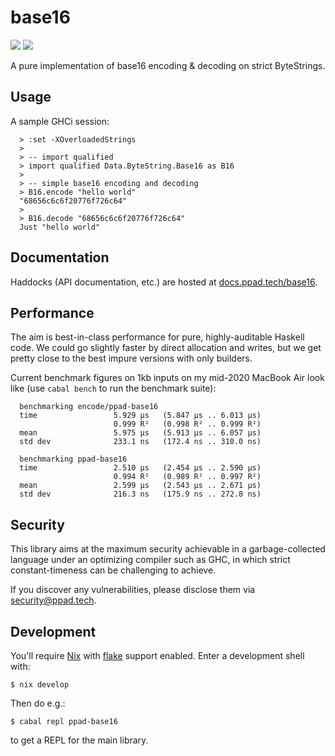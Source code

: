 # base16

[![](https://img.shields.io/hackage/v/ppad-base16?color=blue)](https://hackage.haskell.org/package/ppad-base16)
![](https://img.shields.io/badge/license-MIT-brightgreen)

A pure implementation of base16 encoding & decoding on strict
ByteStrings.

## Usage

A sample GHCi session:

```
  > :set -XOverloadedStrings
  >
  > -- import qualified
  > import qualified Data.ByteString.Base16 as B16
  >
  > -- simple base16 encoding and decoding
  > B16.encode "hello world"
  "68656c6c6f20776f726c64"
  >
  > B16.decode "68656c6c6f20776f726c64"
  Just "hello world"
```

## Documentation

Haddocks (API documentation, etc.) are hosted at
[docs.ppad.tech/base16](https://docs.ppad.tech/base16).

## Performance

The aim is best-in-class performance for pure, highly-auditable Haskell
code. We could go slightly faster by direct allocation and writes, but
we get pretty close to the best impure versions with only builders.

Current benchmark figures on 1kb inputs on my mid-2020 MacBook Air look
like (use `cabal bench` to run the benchmark suite):

```
  benchmarking encode/ppad-base16
  time                 5.929 μs   (5.847 μs .. 6.013 μs)
                       0.999 R²   (0.998 R² .. 0.999 R²)
  mean                 5.975 μs   (5.913 μs .. 6.057 μs)
  std dev              233.1 ns   (172.4 ns .. 310.0 ns)

  benchmarking ppad-base16
  time                 2.510 μs   (2.454 μs .. 2.590 μs)
                       0.994 R²   (0.989 R² .. 0.997 R²)
  mean                 2.599 μs   (2.543 μs .. 2.671 μs)
  std dev              216.3 ns   (175.9 ns .. 272.8 ns)
```

## Security

This library aims at the maximum security achievable in a
garbage-collected language under an optimizing compiler such as GHC, in
which strict constant-timeness can be challenging to achieve.

If you discover any vulnerabilities, please disclose them via
security@ppad.tech.

## Development

You'll require [Nix][nixos] with [flake][flake] support enabled. Enter a
development shell with:

```
$ nix develop
```

Then do e.g.:

```
$ cabal repl ppad-base16
```

to get a REPL for the main library.

[nixos]: https://nixos.org/
[flake]: https://nixos.org/manual/nix/unstable/command-ref/new-cli/nix3-flake.html
